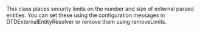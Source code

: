 This class places security limits on the number and size of external parsed entities. You can set these using the configuration messages in DTDExternalEntityResolver or remove them using removeLimits.